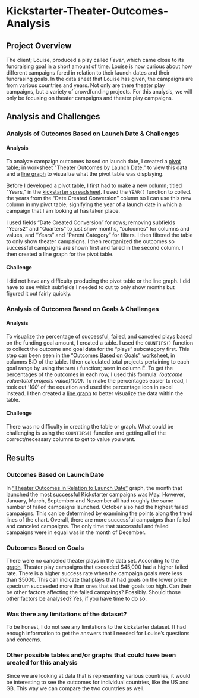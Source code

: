 # Kickstarter-Theater-Outcomes-Analysis
## Project Overview
The client; Louise, produced a play called *Fever*, which came close to its fundraising goal in a short amount of time. Louise is now curious about how different campaigns fared in relation to their launch dates and their fundrasing goals. In the data sheet that Louise has given, the campaigns are from various countries and years. Not only are there theater play campaigns, but a variety of crowdfunding projects. For this analysis, we will only be focusing on theater campaigns and theater play campaigns. 
## Analysis and Challenges
### Analysis of Outcomes Based on Launch Date & Challenges
#### Analysis
To analyze campaign outcomes based on launch date, I created a [pivot table](https://github.com/Ariannatopbjerg/Bootcamp-first-repository-/blob/main/Kickstarter_Challenge.xlsx); in worksheet "Theater Outcomes by Launch Date," to view this data and a [line graph](https://github.com/Ariannatopbjerg/Bootcamp-first-repository-/blob/main/Resources/Theater_Outcomes_vs_Launch.png) to visualize what the pivot table was displaying. 

Before I developed a pivot table, I first had to make a new column; titled "Years," in the [kickstarter spreadsheet](https://github.com/Ariannatopbjerg/Bootcamp-first-repository-/blob/main/Kickstarter_Challenge.xlsx). I used the `YEAR()` function to collect the years from the “Date Created Conversion” column so I can use this new column in my pivot table; signifying the year of a launch date in which a campaign that I am looking at has taken place. 

I used fields “Date Created Conversion” for rows; removing subfields “Years2” and “Quarters” to just show months, “outcomes” for columns and values, and “Years” and “Parent Category” for filters. I then filtered the table to only show theater campaigns. I then reorganized the outcomes so successful campaigns are shown first and failed in the second column. I then created a line graph for the pivot table.  
#### Challenge
I did not have any difficulty producing the pivot table or the line graph. I did have to see which subfields I needed to cut to only show months but figured it out fairly quickly.
### Analysis of Outcomes Based on Goals & Challenges
#### Analysis
To visualize the percentage of successful, failed, and canceled plays based on the funding goal amount, I created a table. I used the `COUNTIFS()` function to collect the outcome and goal data for the “plays” subcategory first. This step can been seen in the [“Outcomes Based on Goals” worksheet](https://github.com/Ariannatopbjerg/Bootcamp-first-repository-/blob/main/Kickstarter_Challenge.xlsx), in columns B:D of the table. I then calculated total projects pertaining to each goal range by using the `SUM()` function; seen in column E. To get the percentages of the outcomes in each row, I used this formula: *(outcome value/total projects value)(100)*. To make the percentages easier to read, I took out ‘*100*’ of the equation and used the percentage icon in excel instead. I then created a [line graph](https://github.com/Ariannatopbjerg/Bootcamp-first-repository-/blob/main/Resources/Outcomes_vs_Goals.png) to better visualize the data within the table. 
#### Challenge
There was no difficulty in creating the table or graph. What could be challenging is using the `COUNTIFS()` function and getting all of the correct/necessary columns to get to value you want.
## Results
### Outcomes Based on Launch Date
In [“Theater Outcomes in Relation to Launch Date”](https://github.com/Ariannatopbjerg/Bootcamp-first-repository-/blob/main/Resources/Theater_Outcomes_vs_Launch.png) graph, the month that launched the most successful Kickstarter campaigns was May. However, January, March, September and November all had roughly the same number of failed campaigns launched. October also had the highest failed campaigns. This can be determined by examining the points along the trend lines of the chart. Overall, there are more successful campaigns than failed and canceled campaigns. The only time that successful and failed campaigns were in equal was in the month of December.
### Outcomes Based on Goals
There were no canceled theater plays in the data set. According to the [graph](https://github.com/Ariannatopbjerg/Bootcamp-first-repository-/blob/main/Resources/Outcomes_vs_Goals.png), Theater play campaigns that exceeded $45,000 had a higher failed rate. There is a higher success rate when the campaign goals were less than $5000. This can indicate that plays that had goals on the lower price spectrum succeeded more than ones that set their goals too high. Can their be other factors affecting the failed campaings? Possibly. Should those other factors be analysed? Yes, if you have time to do so. 
### Was there any limitations of the dataset?
To be honest, I do not see any limitations to the kickstarter dataset. It had enough information to get the answers that I needed for Louise’s questions and concerns.
### Other possible tables and/or graphs that could have been created for this analysis
Since we are looking at data that is representing various countries, it would be interesting to see the outcomes for individual countries, like the US and GB. This way we can compare the two countries as well. 
